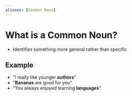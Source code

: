 ```yaml
---
aliases: [Common Noun]
---
```


# What is a Common Noun?
- Identifies something more general rather than specific

## Example
- "I really like younger **authors**"
- "**Bananas** are good for you"
- "You always enjoyed learning **languages**"